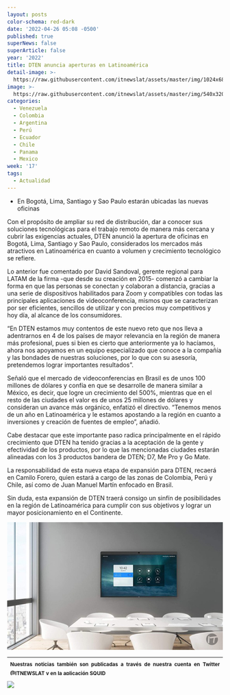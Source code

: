 ```yaml
---
layout: posts
color-schema: red-dark
date: '2022-04-26 05:08 -0500'
published: true
superNews: false
superArticle: false
year: '2022'
title: DTEN anuncia aperturas en Latinoamérica
detail-image: >-
  https://raw.githubusercontent.com/itnewslat/assets/master/img/1024x680/sala-inteligenta-g.jpg
image: >-
  https://raw.githubusercontent.com/itnewslat/assets/master/img/540x320/sala-inteligente-p.jpg
categories:
  - Venezuela
  - Colombia
  - Argentina
  - Perú
  - Ecuador
  - Chile
  - Panama
  - Mexico
week: '17'
tags:
  - Actualidad
---
```

- En Bogotá, Lima, Santiago y Sao Paulo estarán ubicadas las nuevas oficinas

Con el propósito de ampliar su red de distribución, dar a conocer sus soluciones tecnológicas para el trabajo remoto de manera más cercana y cubrir las exigencias actuales, DTEN anunció la apertura de oficinas en Bogotá, Lima, Santiago y Sao Paulo, considerados los mercados más atractivos en Latinoamérica en cuanto a volumen y crecimiento tecnológico se refiere.
 
Lo anterior fue comentado por David Sandoval, gerente regional para LATAM de la firma -que desde su creación en 2015- comenzó a cambiar la forma en que las personas se conectan y colaboran a distancia, gracias a una serie de dispositivos habilitados para Zoom y compatibles con todas las principales aplicaciones de videoconferencia, mismos que se caracterizan por ser eficientes, sencillos de utilizar y con precios muy competitivos y hoy día, al alcance de los consumidores.
 
“En DTEN estamos muy contentos de este nuevo reto que nos lleva a adentrarnos en 4 de los países de mayor relevancia en la región de manera más profesional, pues si bien es cierto que anteriormente ya lo hacíamos, ahora nos apoyamos en un equipo especializado que conoce a la compañía y las bondades de nuestras soluciones, por lo que con su asesoría, pretendemos lograr importantes resultados”. 
 
Señaló que el mercado de videoconferencias en Brasil es de unos 100 millones de dólares y confía en que se desarrolle de manera similar a México, es decir, que logre un crecimiento del 500%, mientras que en el resto de las ciudades el valor es de unos 25 millones de dólares y consideran un avance más orgánico, enfatizó el directivo. “Tenemos menos de un año en Latinoamérica y le estamos apostando a la región en cuanto a inversiones y creación de fuentes de empleo”, añadió. 
 
Cabe destacar que este importante paso radica principalmente en el rápido crecimiento que DTEN ha tenido gracias a la aceptación de la gente y efectividad de los productos, por lo que las mencionadas ciudades estarán alineadas con los 3 productos bandera de DTEN; D7, Me Pro y Go Mate.
 
La responsabilidad de esta nueva etapa de expansión para DTEN, recaerá en Camilo Forero, quien estará a cargo de las zonas de Colombia, Perú y Chile, así como de Juan Manuel Martín enfocado en Brasil.
 
Sin duda, esta expansión de DTEN traerá consigo un sinfín de posibilidades en la región de Latinoamérica para cumplir con sus objetivos y lograr un mayor posicionamiento en el Continente. 

![](https://raw.githubusercontent.com/itnewslat/assets/master/img/540x320/sala-inteligente-p.jpg)

<table style="height: 42px;" width="569">
<tbody>
<tr>
<td style="text-align: justify;"><sub><strong>Nuestras noticias también son publicadas a través de nuestra cuenta en Twitter <a href="https://twitter.com/itnewslat?lang=es">@ITNEWSLAT</a> y en la aplicación <a href="https://squidapp.co/en/">SQUID</a></strong></sub></td>
</tr>
</tbody>
</table>

<img src="https://tracker.metricool.com/c3po.jpg?hash=56f88a41e39ab42c063cc51676587a04"/>